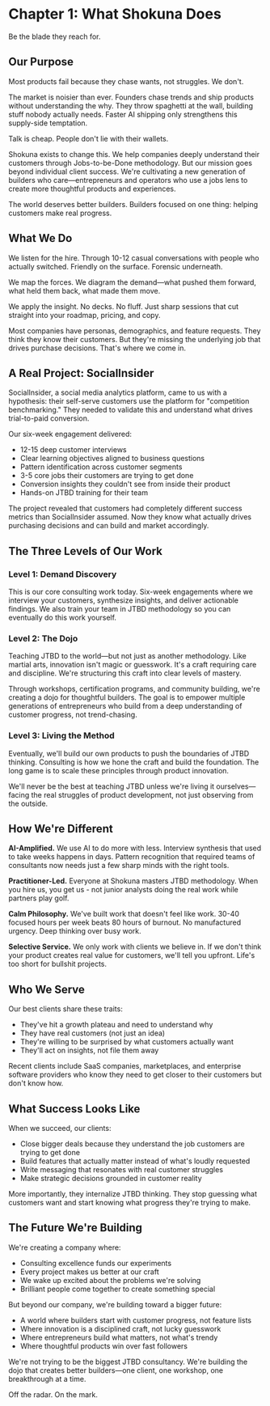 # Chapter 1: What Shokuna Does

Be the blade they reach for.

## Our Purpose

Most products fail because they chase wants, not struggles. We don't.

The market is noisier than ever. Founders chase trends and ship products without understanding the why. They throw spaghetti at the wall, building stuff nobody actually needs. Faster AI shipping only strengthens this supply-side temptation.

Talk is cheap. People don't lie with their wallets.

Shokuna exists to change this. We help companies deeply understand their customers through Jobs-to-be-Done methodology. But our mission goes beyond individual client success. We're cultivating a new generation of builders who care—entrepreneurs and operators who use a jobs lens to create more thoughtful products and experiences.

The world deserves better builders. Builders focused on one thing: helping customers make real progress.

## What We Do

We listen for the hire. Through 10-12 casual conversations with people who actually switched. Friendly on the surface. Forensic underneath.

We map the forces. We diagram the demand—what pushed them forward, what held them back, what made them move.

We apply the insight. No decks. No fluff. Just sharp sessions that cut straight into your roadmap, pricing, and copy.

Most companies have personas, demographics, and feature requests. They think they know their customers. But they're missing the underlying job that drives purchase decisions. That's where we come in.

## A Real Project: SocialInsider

SocialInsider, a social media analytics platform, came to us with a hypothesis: their self-serve customers use the platform for "competition benchmarking." They needed to validate this and understand what drives trial-to-paid conversion.

Our six-week engagement delivered:
- 12-15 deep customer interviews
- Clear learning objectives aligned to business questions
- Pattern identification across customer segments
- 3-5 core jobs their customers are trying to get done
- Conversion insights they couldn't see from inside their product
- Hands-on JTBD training for their team

The project revealed that customers had completely different success metrics than SocialInsider assumed. Now they know what actually drives purchasing decisions and can build and market accordingly.

## The Three Levels of Our Work

### Level 1: Demand Discovery
This is our core consulting work today. Six-week engagements where we interview your customers, synthesize insights, and deliver actionable findings. We also train your team in JTBD methodology so you can eventually do this work yourself.

### Level 2: The Dojo
Teaching JTBD to the world—but not just as another methodology. Like martial arts, innovation isn't magic or guesswork. It's a craft requiring care and discipline. We're structuring this craft into clear levels of mastery.

Through workshops, certification programs, and community building, we're creating a dojo for thoughtful builders. The goal is to empower multiple generations of entrepreneurs who build from a deep understanding of customer progress, not trend-chasing.

### Level 3: Living the Method
Eventually, we'll build our own products to push the boundaries of JTBD thinking. Consulting is how we hone the craft and build the foundation. The long game is to scale these principles through product innovation.

We'll never be the best at teaching JTBD unless we're living it ourselves—facing the real struggles of product development, not just observing from the outside.

## How We're Different

**AI-Amplified.** We use AI to do more with less. Interview synthesis that used to take weeks happens in days. Pattern recognition that required teams of consultants now needs just a few sharp minds with the right tools.

**Practitioner-Led.** Everyone at Shokuna masters JTBD methodology. When you hire us, you get us - not junior analysts doing the real work while partners play golf.

**Calm Philosophy.** We've built work that doesn't feel like work. 30-40 focused hours per week beats 80 hours of burnout. No manufactured urgency. Deep thinking over busy work.

**Selective Service.** We only work with clients we believe in. If we don't think your product creates real value for customers, we'll tell you upfront. Life's too short for bullshit projects.

## Who We Serve

Our best clients share these traits:
- They've hit a growth plateau and need to understand why
- They have real customers (not just an idea)
- They're willing to be surprised by what customers actually want
- They'll act on insights, not file them away

Recent clients include SaaS companies, marketplaces, and enterprise software providers who know they need to get closer to their customers but don't know how.

## What Success Looks Like

When we succeed, our clients:
- Close bigger deals because they understand the job customers are trying to get done
- Build features that actually matter instead of what's loudly requested
- Write messaging that resonates with real customer struggles
- Make strategic decisions grounded in customer reality

More importantly, they internalize JTBD thinking. They stop guessing what customers want and start knowing what progress they're trying to make.

## The Future We're Building

We're creating a company where:
- Consulting excellence funds our experiments
- Every project makes us better at our craft
- We wake up excited about the problems we're solving
- Brilliant people come together to create something special

But beyond our company, we're building toward a bigger future:
- A world where builders start with customer progress, not feature lists
- Where innovation is a disciplined craft, not lucky guesswork
- Where entrepreneurs build what matters, not what's trendy
- Where thoughtful products win over fast followers

We're not trying to be the biggest JTBD consultancy. We're building the dojo that creates better builders—one client, one workshop, one breakthrough at a time.

Off the radar. On the mark.